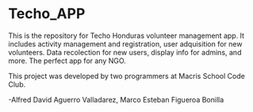 # Techo_APP
This is the repository for Techo Honduras volunteer management app. It includes activity management and registration, user adquisition for new volunteers. Data recolection for new users, display info for admins, and more.
The perfect app for any NGO.


This project was developed by two programmers at Macris School Code Club.

-Alfred David Aguerro Valladarez, Marco Esteban Figueroa Bonilla

